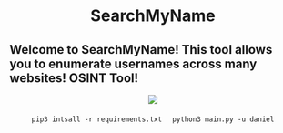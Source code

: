 <div align="center"> <h1> SearchMyName </h1></div>
<h2> Welcome to SearchMyName! This tool allows you to enumerate usernames across many websites! OSINT Tool! </h2>
<div align="center"> <img src="https://www.einvestigator.com/wp-content/uploads/2018/08/open-source-intelligence.jpg"></div>
<div align="center"> <br>
<code> pip3 intsall -r requirements.txt </code>
<code> python3 main.py -u daniel </code>
</div>
